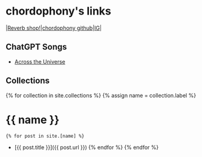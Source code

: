 # chordophony's links

|[Reverb shop!](https://reverb.com/shop/bs-gear-4?utm_source=rev-ios-app&utm_medium=ios-share&utm_campaign=shop&utm_content=1231466)|[chordophony github](http://github.com/chordophony)|[IG](http://instagram.com/chordophony)|

## ChatGPT Songs ##
  - [Across the Universe](./songs/chatgpt/across_the_universe)

## Collections ##

{% for collection in site.collections %}
  {% assign name = collection.label %}
# {{ name }} #
    {% for post in site.[name] %}
  - [{{ post.title }}]({{ post.url }})
    {% endfor %}
{% endfor %}
